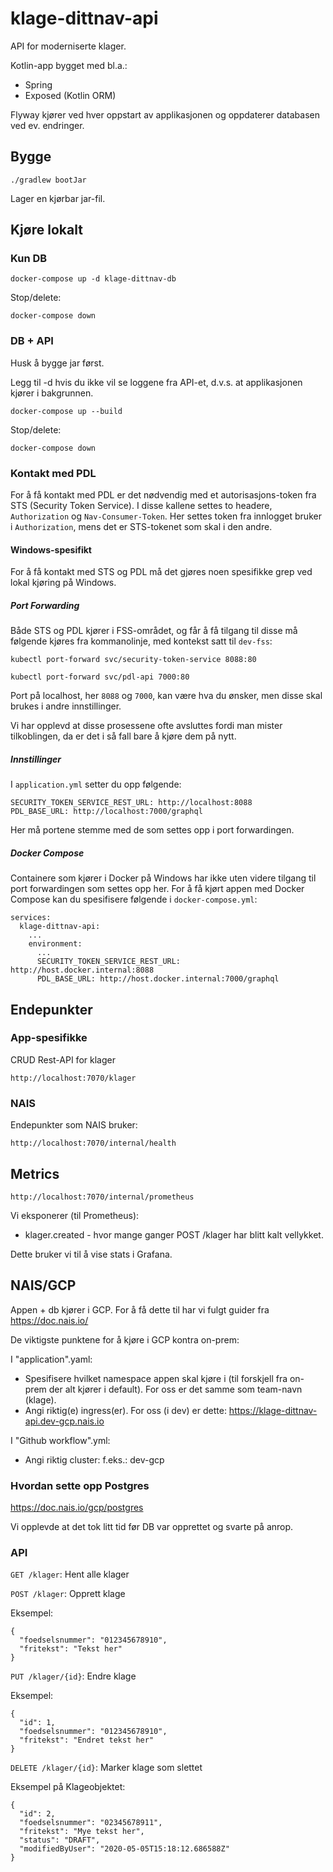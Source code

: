 # klage-dittnav-api
API for moderniserte klager.

Kotlin-app bygget med bl.a.:
* Spring 
* Exposed (Kotlin ORM)

Flyway kjører ved hver oppstart av applikasjonen og oppdaterer databasen ved ev. endringer.

## Bygge
```
./gradlew bootJar
```
Lager en kjørbar jar-fil.

## Kjøre lokalt

### Kun DB
```
docker-compose up -d klage-dittnav-db
```

Stop/delete:
```
docker-compose down
```

### DB + API
Husk å bygge jar først.

Legg til -d hvis du ikke vil se loggene fra API-et, d.v.s. at applikasjonen kjører i bakgrunnen.
```
docker-compose up --build
```
Stop/delete:
```
docker-compose down
```

### Kontakt med PDL

For å få kontakt med PDL er det nødvendig med et autorisasjons-token fra STS (Security Token Service). I disse kallene
settes to headere, `Authorization` og `Nav-Consumer-Token`. Her settes token fra innlogget bruker i `Authorization`, 
mens det er STS-tokenet som skal i den andre. 

#### Windows-spesifikt

For å få kontakt med STS og PDL må det gjøres noen spesifikke grep ved lokal kjøring på Windows. 

##### Port Forwarding

Både STS og PDL kjører i FSS-området, og får å få tilgang til disse må følgende kjøres fra kommanolinje, med kontekst 
satt til `dev-fss`:
```
kubectl port-forward svc/security-token-service 8088:80
```
```
kubectl port-forward svc/pdl-api 7000:80
```

Port på localhost, her `8088` og `7000`, kan være hva du ønsker, men disse skal brukes i andre innstillinger.

Vi har opplevd at disse prosessene ofte avsluttes fordi man mister tilkoblingen, da er det i så fall bare å kjøre dem på
nytt. 
##### Innstillinger

I `application.yml` setter du opp følgende:
```
SECURITY_TOKEN_SERVICE_REST_URL: http://localhost:8088
PDL_BASE_URL: http://localhost:7000/graphql
``` 
Her må portene stemme med de som settes opp i port forwardingen.

##### Docker Compose

Containere som kjører i Docker på Windows har ikke uten videre tilgang til port forwardingen som settes opp her. For å 
få kjørt appen med Docker Compose kan du spesifisere følgende i `docker-compose.yml`:

```
services:
  klage-dittnav-api:
    ...
    environment:
      ...
      SECURITY_TOKEN_SERVICE_REST_URL: http://host.docker.internal:8088
      PDL_BASE_URL: http://host.docker.internal:7000/graphql
``` 


## Endepunkter

### App-spesifikke
CRUD Rest-API for klager
```
http://localhost:7070/klager
```
### NAIS
Endepunkter som NAIS bruker:
```
http://localhost:7070/internal/health
```

## Metrics
```
http://localhost:7070/internal/prometheus
```
Vi eksponerer (til Prometheus):

* klager.created - hvor mange ganger POST /klager har blitt kalt vellykket.

Dette bruker vi til å vise stats i Grafana.

## NAIS/GCP
Appen + db kjører i GCP. For å få dette til har vi fulgt guider fra https://doc.nais.io/

De viktigste punktene for å kjøre i GCP kontra on-prem:

I "application".yaml:
* Spesifisere hvilket namespace appen skal kjøre i (til forskjell fra on-prem der alt kjører i default). For oss er det samme som team-navn (klage).
* Angi riktig(e) ingress(er). For oss (i dev) er dette: https://klage-dittnav-api.dev-gcp.nais.io  

I "Github workflow".yml:
* Angi riktig cluster: f.eks.: dev-gcp

### Hvordan sette opp Postgres
https://doc.nais.io/gcp/postgres

Vi opplevde at det tok litt tid før DB var opprettet og svarte på anrop.

### API
`GET /klager`: Hent alle klager

`POST /klager`: Opprett klage

Eksempel:
```
{
  "foedselsnummer": "012345678910",
  "fritekst": "Tekst her"
}
```

`PUT /klager/{id}`: Endre klage

Eksempel:
```
{
  "id": 1,
  "foedselsnummer": "012345678910",
  "fritekst": "Endret tekst her"
}
```

`DELETE /klager/{id}`: Marker klage som slettet

Eksempel på Klageobjektet:
```
{
  "id": 2,
  "foedselsnummer": "02345678911",
  "fritekst": "Mye tekst her",
  "status": "DRAFT",
  "modifiedByUser": "2020-05-05T15:18:12.686588Z"
}
```